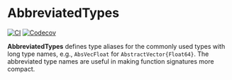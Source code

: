 # AbbreviatedTypes

[![CI](https://github.com/wsshin/AbbreviatedTypes.jl/workflows/CI/badge.svg)](https://github.com/wsshin/AbbreviatedTypes.jl/actions)
[![Codecov](http://codecov.io/github/wsshin/AbbreviatedTypes.jl/coverage.svg?branch=main)](http://codecov.io/github/wsshin/AbbreviatedTypes.jl?branch=main)

**AbbreviatedTypes** defines type aliases for the commonly used types with long type names, e.g., `AbsVecFloat` for `AbstractVector{Float64}`.  The abbreviated type names are useful in making function signatures more compact.
